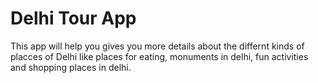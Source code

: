 # Delhi Tour App
 This app will help you gives you more details about the differnt kinds of placces of Delhi like places for eating, monuments in delhi, fun activities and shopping places in delhi.

